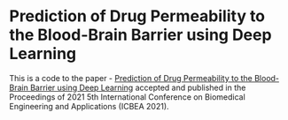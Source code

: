 # Prediction of Drug Permeability to the Blood-Brain Barrier using Deep Learning
This is a code to the paper - [Prediction of Drug Permeability to the Blood-Brain Barrier using Deep Learning](https://www.researchgate.net/publication/355087935_Prediction_of_Drug_Permeability_to_the_Blood-Brain_Barrier_using_Deep_Learning) accepted and published in the Proceedings of 2021 5th International Conference on Biomedical Engineering and Applications (ICBEA 2021).


